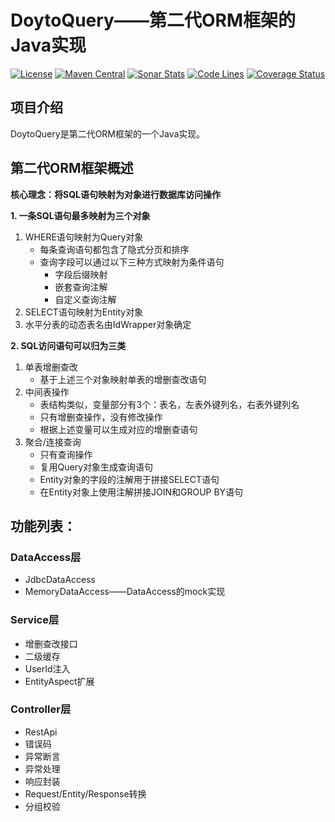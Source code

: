 # DoytoQuery——第二代ORM框架的Java实现

[![License](https://img.shields.io/:license-apache-brightgreen.svg)](https://www.apache.org/licenses/LICENSE-2.0.html) [![Maven Central](https://maven-badges.herokuapp.com/maven-central/win.doyto/doyto-query/badge.svg)](https://maven-badges.herokuapp.com/maven-central/win.doyto/doyto-query/) [![Sonar Stats](https://sonarcloud.io/api/project_badges/measure?project=win.doyto%3Adoyto-query&metric=alert_status)](https://sonarcloud.io/dashboard?id=win.doyto%3Adoyto-query) [![Code Lines](https://sonarcloud.io/api/project_badges/measure?project=win.doyto%3Adoyto-query&metric=ncloc)](https://sonarcloud.io/component_measures?id=win.doyto%3Adoyto-query&metric=ncloc) [![Coverage Status](https://sonarcloud.io/api/project_badges/measure?project=win.doyto%3Adoyto-query&metric=coverage)](https://sonarcloud.io/component_measures?id=win.doyto%3Adoyto-query&metric=coverage)

## 项目介绍

DoytoQuery是第二代ORM框架的一个Java实现。

## 第二代ORM框架概述

**核心理念：将SQL语句映射为对象进行数据库访问操作**

**1. 一条SQL语句最多映射为三个对象**

1. WHERE语句映射为Query对象
   * 每条查询语句都包含了隐式分页和排序
   * 查询字段可以通过以下三种方式映射为条件语句
     * 字段后缀映射
     * 嵌套查询注解
     * 自定义查询注解
2. SELECT语句映射为Entity对象
3. 水平分表的动态表名由IdWrapper对象确定

**2. SQL访问语句可以归为三类**

1. 单表增删查改
   * 基于上述三个对象映射单表的增删查改语句
2. 中间表操作
   * 表结构类似，变量部分有3个：表名，左表外键列名，右表外键列名
   * 只有增删查操作，没有修改操作
   * 根据上述变量可以生成对应的增删查语句
3. 聚合/连接查询
   * 只有查询操作
   * 复用Query对象生成查询语句
   * Entity对象的字段的注解用于拼接SELECT语句
   * 在Entity对象上使用注解拼接JOIN和GROUP BY语句

## 功能列表：

### DataAccess层

* JdbcDataAccess
* MemoryDataAccess——DataAccess的mock实现

### Service层

* 增删查改接口
* 二级缓存
* UserId注入
* EntityAspect扩展

### Controller层

* RestApi
* 错误码
* 异常断言
* 异常处理
* 响应封装
* Request/Entity/Response转换
* 分组校验

